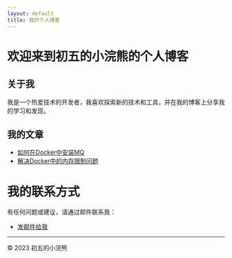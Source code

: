 ```yaml
---
layout: default
title: 我的个人博客
---
```


# 欢迎来到初五的小浣熊的个人博客

## 关于我

我是一个热爱技术的开发者，我喜欢探索新的技术和工具，并在我的博客上分享我的学习和发现。

## 我的文章

- [如何在Docker中安装MQ](/posts/install-mq-in-docker)
- [解决Docker中的内存限制问题](/posts/resolve-memory-limit-in-docker)

# 我的联系方式

有任何问题或建议，请通过邮件联系我：

- [发邮件给我](mailto:fyllinux@163.com)


---

© 2023 初五的小浣熊
